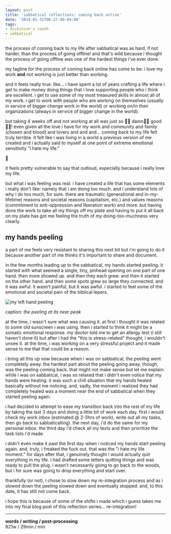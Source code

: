 ```yaml
---
layout: post
title: 'sabbatical reflections: coming back online'
date: '2024-01-31T06:27:00-04:00'
tags:
- dickinson's reach
- sabbatical
--- 
```



the process of coming back to my life after sabbatical was as hard, if not harder, than the process of going offline! and that's wild because i thought the process of going offline was one of the hardest things i've ever done. 

my tagline for the process of coming back online has come to be: i love my work **and** not working is just better than working. 

and it feels really true. like... i have spent a lot of years crafting a life where i get to make money doing things that i love supporting people who i think are excellent. i get to use some of my most treasured skills in almost all of my work. i get to work with people who are working on themselves (usually in service of bigger change work in the world) or working on/in their organizations (always in service of bigger change in the world).

but taking 4 weeks off and not working at all was just so 👏🏾 damn👏🏾 good👏🏾! even given all the love i have for my work and community and family (chosen and blood) and lovers and and and... coming back to my life felt truly terrible. it felt like i was living in a world a previous version of me created and i actually said to myself at one point of extreme emotional sensitivity "i hate my life." 

🤯

it feels pretty vulnerable to say that outloud, especially because i really love my life. 

but what i was feeling was real: i have created a life that has some elements i really don't like: namely that i am doing too much. and i understand lots of why i do too much, for sure. there are traumatic (generational and in-my-lifetime) reasons and societal reasons (capitalism, etc.) and values reasons (commitment to anti-oppression and liberation work) and more. but having done the work to take all my things off my plate and having to put it all back on my plate has got me feeling the truth of my doing-too-muchness very clearly. 

## my hands peeling

a part of me feels very resistant to sharing this next bit but i'm going to do it because another part of me thinks it's important to share and document. 

in the few months leading up to the sabbatical, my hands started peeling. it started with what seemed a single, tiny, pinhead opening on one part of one hand. then more showed up. and then they each grew. and then it started on the other hand. and then some spots grew so large they connected. and it was awful. it wasn't painful, but it was awful. i started to feel some of the emotional and societal pain of the biblical lepers. 

![my left hand peeling](https://i.imgur.com/idI2kZM.jpeg)

caption: _the peeling at its near peak_

at the time, i wasn't sure what was causing it. at first i thought it was related to some old sunscreen i was using. then i started to think it might be a somatic emotional response. my doctor told me to get an allergy test (i still haven't done it) but after i had the "this is stress-related" thought, i wouldn't unsee it. at the time, i was working on a very stressful project and it made sense to me that that could be a reason. 

i bring all this up now because when i was on sabbatical, the peeling went completely away. the hardest part about the peeling going away, though, was the peeling coming back. that might not make sense but let me explain: while i was on sabbatical, i was so relaxed that i didn't even notice that my hands were healing. it was such a chill situation that my hands healed basically without me noticing. and, sadly, the moment i realized they had completely healed was a moment near the end of sabbatical when they started peeling again. 

i had decided to attempt to ease my transition back into the rest of my life by taking the last 3 days and doing a little bit of work each day. first i would check my work inbox (estimated @ 2-3hrs of work), write out all my tasks, then go back to sabbaticalling). the next day, i'd do the same for my personal inbox. the third day i'd check all my texts and then prioritize the task lists i'd made. 

i didn't even make it past the first day when i noticed my hands start peeling again. and, truly, i freaked the fuck out. that was the "i hate my life moment." for days after that, i genuinely thought i would actually quit everything in my life. i had drafted some letters quitting things and was ready to pull the plug. i wasn't necessarily going to go back to the woods, but i for sure was going to drop everything and start over. 

thankfully (or not), i chose to slow down my re-integration process and as i slowed down the peeling slowed down and eventually stopped. and, to this date, it has still not come back. 

i hope this is because of some of the shifts i made which i guess takes me into my final blog post of this reflection series... re-integration!


---


<!-- hyperlink bank -->


<!-- &#042; = asterisk -->
<!-- &#039; = single quote '-->

**words / writing / post-processing**  
821w / 29min / min
